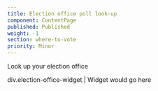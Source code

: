 ```yaml
---
title: Election office poll look-up
component: ContentPage
published: Published
weight: -1
section: where-to-vote
priority: Minor
---
```

Look up your election office

div.election-office-widget
  | Widget would go here

  